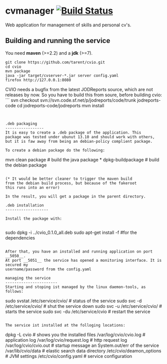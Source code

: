 cvmanager [![Build Status](https://travis-ci.org/tarent/cvio.png)](https://travis-ci.org/tarent/cvio)
=========

Web application for management of skills and personal cv's. 

Building and running the service
---------------------------------
You need __maven__ (>=2.2) and a __jdk__ (>=7).
```
git clone https://github.com/tarent/cvio.git
cd cvio
mvn package
java -jar target/cvserver-*.jar server config.yaml 
firefox http://127.0.0.1:8080
```

CVIO needs a bugfix from the latest JODReports source, which are not releases by now.
So you have to build this from soure, before building cvio:
´´´
svn checkout svn://svn.code.sf.net/p/jodreports/code/trunk jodreports-code
cd jodreports-code/jodreports
mvn install
```


.deb packaging
-----------------
It is easy to create a .deb package of the application. This
package was tested under ubunut 13.10 and should work with others,
but it is faw away from being an debian-policy complient package.

To create a debian package do the following:
```
mvn clean package       # build the java package *
dpkg-buildpackage       # build the debian package
```

(* It would be better cleaner to trigger the maven build
from the debian build process, but because of the fakeroot
this runs into an error)

In the result, you will get a package in the parent directory.

.deb installation
-------------------

Install the package with:
        
```
sudo dpkg -i ../cvio_0.1.0_all.deb
sudo apt-get install -f      #for the dependencies
```

After that, you have an installed and running application on port __5050__.
At port __5051__ the service has opened a monitoring interface. It is secured my
username/password from the config.yaml 

managing the service 
-----------------------
Starting and stoping ist managed by the linux daemon-tools, as follows:

```
sudo svstat /etc/service/cvio/   # status of the service
sudo svc -d /etc/service/cvio/   # shut the service down
sudo svc -u /etc/service/cvio/   # starts the service
sudo svc -du /etc/service/cvio   # restart the service
```

The service ist installed at the folloging locations:
```
dpkg -L cvio    # shows you the installed files
/var/log/cvio/cvio.log      # application log
/var/log/cvio/request.log   # http request log
/var/log/cvio/cvio.out      # startup message an System.out/err of the service
/var/lib/cvio/data          # elastic search data directory
/etc/cvio/deamon_options    # JVM settings
/etc/cvio/config.yaml       # service configuration
```

